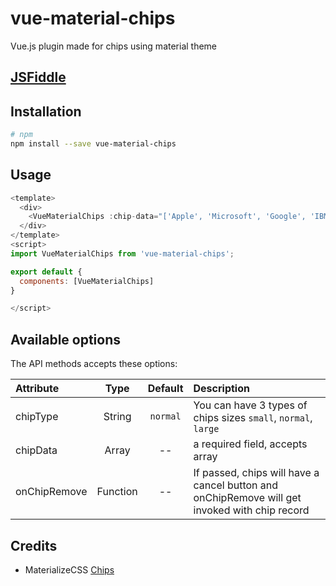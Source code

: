 # vue-material-chips
Vue.js plugin made for chips using material theme

## [JSFiddle](https://jsfiddle.net/nemeton_x/axrcpu1z/)

## Installation
```bash
# npm
npm install --save vue-material-chips 
```

## Usage
```js
<template>
  <div>
    <VueMaterialChips :chip-data="['Apple', 'Microsoft', 'Google', 'IBM']"></VueMaterialChips>
  </div>
</template>
<script>
import VueMaterialChips from 'vue-material-chips';

export default {
  components: [VueMaterialChips]
}

</script>
```

## Available options
The API methods accepts these options:

| Attribute        | Type                | Default              | Description      |
| :---             | :---:               | :---:                | :---             |
| chipType         | String              | `normal`             |  You can have 3 types of chips sizes `small`, `normal`, `large`|
| chipData         | Array               | --                   |  a required field, accepts array   |
| onChipRemove     | Function            | --                   |  If passed, chips will have a cancel button and onChipRemove will get invoked with chip record  |
        

## Credits
* MaterializeCSS [Chips](https://materializecss.com/chips.html)
